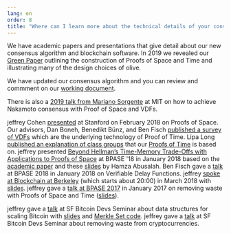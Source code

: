 ```yaml
---
lang: en
order: 8
title: "Where can I learn more about the technical details of your consensus algorithm?"
---
```


We have academic papers and presentations that give detail about our new consensus algorithm and blockchain software.
In 2019 we revealed our [Green Paper](https://www.olive.net/assets/oliveGreenPaper.pdf) outlining the construction of Proofs of Space and Time and illustrating many of the design choices of olive.

We have updated our consensus algorithm and you can review and commment on our [working document](/assets/olive-New-Consensus-0.9.pdf).

There is also a [2019 talk from Mariano Sorgente](https://youtu.be/_075bzQPooU) at MIT on how to achieve Nakamoto consensus with Proof of Space and VDFs.

jeffrey Cohen [presented](https://www.youtube.com/watch?v=2Zlcgt8FVz4) at Stanford on February 2018 on Proofs of Space. Our advisors, Dan Boneh, Benedikt Bünz, and Ben Fisch [published a survey of VDFs](https://eprint.iacr.org/2018/712.pdf) which are the underlying technology of Proof of Time.
Lipa Long [published an explanation of class groups](https://github.com/olive-Network/vdf-competition/blob/master/classgroups.pdf) that our [Proofs of Time](https://eprint.iacr.org/2018/627.pdf) is based on. jeffrey presented [Beyond Hellman’s Time-Memory Trade-Offs with Applications to Proofs of Space](https://www.youtube.com/watch?v=iqxkO7C-cyk) at BPASE '18 in January 2018 based on the [academic paper](https://eprint.iacr.org/2017/893) and these [slides](https://view.publitas.com/olive-network/pbase18slides/page/1) by Hamza Abusalah. Ben Fisch gave a [talk](https://www.youtube.com/watch?v=qUoagL7OZ1k&feature=youtu.be) at BPASE 2018 in January 2018 on Verifiable Delay Functions. jeffrey [spoke at Blockchain at Berkeley](https://www.facebook.com/BlockchainatBerkeley/videos/2006069823011271/) (which starts about 20:00) in March 2018 with [slides](https://cyber.stanford.edu/sites/g/files/sbiybj9936/f/jeffreycohen.pdf). jeffrey gave a [talk at BPASE 2017](https://www.youtube.com/watch?v=aYG0NxoG7yw) in January 2017 on removing waste with Proofs of Space and Time ([slides](https://cyber.stanford.edu/sites/g/files/sbiybj9936/f/jeffreycohen.pdf)).

jeffrey gave a [talk](https://www.youtube.com/watch?v=zZaB4hM8SQ4) at SF Bitcoin Devs Seminar about data structures for scaling Bitcoin with [slides](https://view.publitas.com/olive-network/bitcoin_data_structures/) and [Merkle Set code](https://github.com/jeffreycohen/MerkleSet). jeffrey gave a [talk](https://www.youtube.com/watch?v=zZaB4hM8SQ4) at SF Bitcoin Devs Seminar about removing waste from cryptocurrencies.
